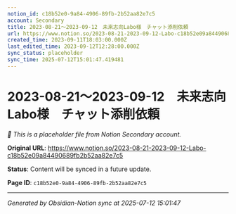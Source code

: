 ```yaml
---
notion_id: c18b52e0-9a84-4906-89fb-2b52aa82e7c5
account: Secondary
title: 2023-08-21～2023-09-12　未来志向Labo様　チャット添削依頼
url: https://www.notion.so/2023-08-21-2023-09-12-Labo-c18b52e09a84490689fb2b52aa82e7c5
created_time: 2023-09-11T18:03:00.000Z
last_edited_time: 2023-09-12T12:28:00.000Z
sync_status: placeholder
sync_time: 2025-07-12T15:01:47.419481
---
```


# 2023-08-21～2023-09-12　未来志向Labo様　チャット添削依頼

*🔄 This is a placeholder file from Notion Secondary account.*

**Original URL**: https://www.notion.so/2023-08-21-2023-09-12-Labo-c18b52e09a84490689fb2b52aa82e7c5

**Status**: Content will be synced in a future update.

**Page ID**: `c18b52e0-9a84-4906-89fb-2b52aa82e7c5`

---

*Generated by Obsidian-Notion sync at 2025-07-12 15:01:47*
